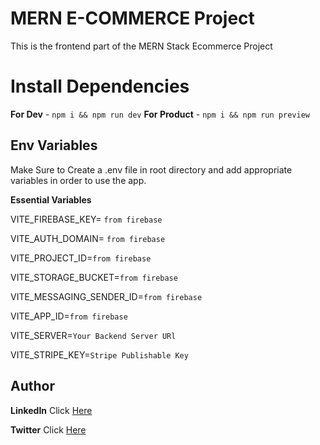 # MERN E-COMMERCE Project 

This is the frontend part of the MERN Stack Ecommerce Project

# Install Dependencies

**For Dev** - `npm i && npm run dev`
**For Product** - `npm i && npm run preview`

## Env Variables

Make Sure to Create a .env file in root directory and add appropriate variables in order to use the app.

**Essential Variables**

VITE_FIREBASE_KEY= `from firebase`

VITE_AUTH_DOMAIN= `from firebase`

VITE_PROJECT_ID=`from firebase`

VITE_STORAGE_BUCKET=`from firebase`

VITE_MESSAGING_SENDER_ID=`from firebase`

VITE_APP_ID=`from firebase`

VITE_SERVER=`Your Backend Server URl`

VITE_STRIPE_KEY=`Stripe Publishable Key`



## Author

**LinkedIn** Click [Here](https://www.linkedin.com/in/arshdeep-singh-52b56b1b6/) 

**Twitter** Click [Here](https://twitter.com/arshdeep932985) 
